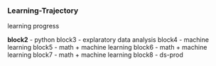 ### Learning-Trajectory
learning progress

**block2** - python
block3 - explaratory data analysis
block4 - machine learning
block5 - math + machine learning
block6 - math + machine learning
block7 - math + machine learning
block8 - ds-prod
